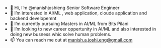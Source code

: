 - 👋 Hi, I’m @manishjoshieng  Senior Software Engineer
- 👀 I’m interested in Al/ML , web application, cloude application and backend developemnt
- 🌱 I’m currently pursuing Masters in AI/ML from Bits Pilani
- 💞️ I’m looking to new career oppertunity in AI/ML and also interested in doing new busness whic solve human problems.
- 📫 You can reach me out at manish.a.joshi.eng@gmail.com

<!---
manishjoshieng/manishjoshieng is a ✨ special ✨ repository because its `README.md` (this file) appears on your GitHub profile.
You can click the Preview link to take a look at your changes.
--->
